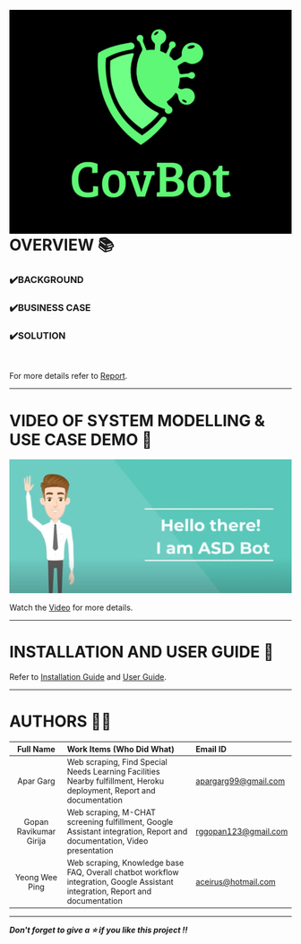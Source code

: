 &nbsp;&nbsp;&nbsp;&nbsp;&nbsp;&nbsp;&nbsp;&nbsp;&nbsp;&nbsp;&nbsp;&nbsp;&nbsp;&nbsp;&nbsp;&nbsp;&nbsp;&nbsp;&nbsp;&nbsp;&nbsp;&nbsp;&nbsp;&nbsp;&nbsp;&nbsp;&nbsp;&nbsp;&nbsp;&nbsp;&nbsp;&nbsp;&nbsp;<img src="https://github.com/AparGarg99/CovBot/blob/master/Miscellaneous/logo.png" style="float: left; margin-right: 0px;" />
---

# OVERVIEW 📚
### ✔️BACKGROUND


### ✔️BUSINESS CASE


### ✔️SOLUTION


<br>

For more details refer to [Report](https://github.com/AparGarg99/ASD-Bot/blob/master/ProjectReport/Report.pdf).

---

# VIDEO OF SYSTEM MODELLING & USE CASE DEMO 🎥

![](https://github.com/AparGarg99/ASD-Bot/blob/master/Miscellaneous/HelloThere.JPG)

Watch the [Video]() for more details.

---

# INSTALLATION AND USER GUIDE 🔌

Refer to [Installation Guide]() and [User Guide]().

---

# AUTHORS 👨‍💻

| Full Name  | Work Items (Who Did What) | Email ID |
| :---------------:| :-----| :-----|
| Apar Garg    | Web scraping, Find Special Needs Learning Facilities Nearby fulfillment, Heroku deployment, Report and documentation | apargarg99@gmail.com |
| Gopan Ravikumar Girija  | Web scraping, M-CHAT screening fulfillment, Google Assistant integration, Report and documentation, Video presentation | rggopan123@gmail.com |
| Yeong Wee Ping  | Web scraping, Knowledge base FAQ, Overall chatbot workflow integration, Google Assistant integration, Report and documentation | aceirus@hotmail.com |

---

***Don't forget to give a ⭐ if you like this project !!***
